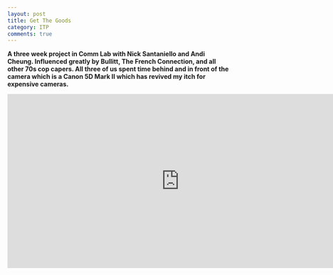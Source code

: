 ```yaml
---
layout: post
title: Get The Goods
category: ITP
comments: true
---
```


**A three week project in Comm Lab with Nick Santaniello and Andi Cheung. Influenced greatly by Bullitt, The French Connection, and all other 70s cop capers. All three of us spent time behind and in front of the camera which is a Canon 5D Mark II which has revived my itch for expensive cameras.**

<iframe width="771" height="392" src="http://www.youtube.com/embed/D16Ip0MMQDU?rel=0" frameborder="0"></iframe>